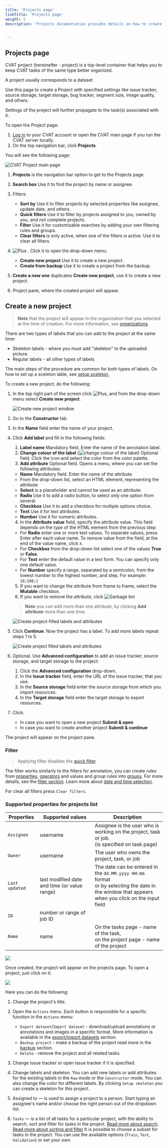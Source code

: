 ```yaml
---
title: 'Projects page'
linkTitle: 'Projects page'
weight: 1
description: 'Projects documentation provides details on how to create the CVAT project, load the CVAT project from a backup, and navigate through the project.'


---
```


## Projects page

CVAT project (hereinafter - project) is a top-level container that helps you to keep CVAT tasks of the same type better organized.

A project usually corresponds to a dataset.

Use this page to create a Project with specified settings like issue tracker, source storage, target storage, bug tracker, segment size, image quality, and others.

Settings of the project will further propagate to the task(s) associated with it.

To open the Project page:

1. [Log in](https://app.cvat.ai/) to your CVAT account or open the CVAT main page if you run the CVAT server locally.
2. On the top navigation bar, click **Projects**.

You will see the following page:


![CVAT Project main page](/images/cvat-project-main-page.png)



1. **Projects** is the navigation bar option to get to the Projects page.
2. **Search box** Use it to find the project by name or assignee.
3. Filters:
   - **Sort by** Use it to filter projects by selected properties like assignee, update date, and others.
   -  **Quick filters** Use it to filter by projects assigned to you, owned by you, and not complete projects.
   -  **Filter** Use it for customizable searches by adding your own filtering rules and groups.
   -  **Clear filters** is only active, when one of the filters is active. Use it to clear all filters.

4. ![Plus](/images/plus.png) . Click it to open the drop-down menu:

   - **Create new project** Use it to create a new project.
   - **Create from backup** Use it to create a project from the backup.
5. **Create a new one** duplicates **Create new project**, use it to create a new project.
6. Project pane, where the created project will appear.


## Create a new project



> **Note** that the project will appear in the organization that you selected at the time of creation.
> For more information, see [organizations](/docs/manual/advanced/organization/).

There are two types of labels that you can add to the project at the same time:

- Skeleton labels - where you must add "skeleton" to the uploaded picture.
- Regular labels - all other types of labels

The main steps of the procedure are common for both types of labels.
On how to set up a sceleton lable, see [setup sceleton](#setup-sceleton-extention),

To create a new project, do the following:

1. In the top right part of the screen click ![Plus](/images/plus.png), and from the drop-down menu select **Create new project**.

   ![Create new project window](/images/create_new_project.png)

2. Go to the **Constructor** tab.
3. In the **Name** field enter the name of your project.
4. Click **Add label** and fill in the following fields:
   1. **Label name** Mandatory field. Enter the name of the annotation label.
   2. **Change colour of the label** (![change colour of the label](/images/color-field.png)) Optional field. Click the icon and select the color from the color palette.
   3. **Add attribute** Optional field. Opens a menu, where you can set the following attributes:
   - **Name** Mandatory field. Enter the name of the attribute.
   - From the drop-down list, select an HTML element, representing the attribute:
   - **Select** is a placeholder and cannot be used as an attribute.
   - **Radio** Use it to add a radio button, to select only one option from several.
   - **Checkbox** Use it to add a checkbox for multiple options choice.
   - **Text** Use it for text attributes.
   - **Number** Use it for numeric attributes.

   4. In the **Attribute value** field, specify the attribute value. This field depends on the type of the HTML element from the previous step:

   - For **Radio** enter one or more text values. To separate values, press Enter after each value name. To remove value from the field, at the end of the value name, click `X`.
   - For **Checkbox** from the drop-down list select one of the values **True** or **False**.
   - For **Text** enter the default value in a text form. You can specify only one default value.
   - For **Number** specify a range, separated by a semicolon, from the lowest number to the highest number, and step.  For example: `10;100;2`

   5. If you want to change the attribute from frame to frame, select the **Mutable** checkbox.
   6. If you want to remove the attribute, click ![Garbage bin](/images/garbage-bin.png)

   > **Note** you can add more than one attribute, by clicking **Add attribute**  more than one time.

   ![Create project-filled labels and attributes](/images/create_new_project_01.png)

5. Click **Continue**. Now the project has a label. To add more labels repeat steps 1 to 5.

   ![Create project filled labels and attributes](/images/create_new_project_02.png)

6. Optional. Use **Advanced configuration** to add an issue tracker, source storage, and target storage to the project:

   1. Click the **Advanced configuration** drop-down.
   2. In the **Issue tracker** field, enter the URL of the issue tracker, that you use.
   3. In the **Source storage** field enter the source storage from which you import resources.
   4. In the **Target storage** field enter the target storage to export resources.
7. Click:
   - In case you want to open a new project **Submit & open**
   - In case you want to create another project **Submit & continue**

The project will appear on the project pane.



### Filter

> Applying filter disables the [quick filter][quick-filters].

The filter works similarly to the filters for annotation,
you can create rules from [properties](#supported-properties-for-projects-list),
[operators][operators] and values and group rules into [groups][groups].
For more details, see the [filter section][create-filter].
Learn more about [date and time selection][data-and-time].

For clear all filters press `Clear filters`.

### Supported properties for projects list

| Properties     | Supported values                             | Description                                 |
| -------------- | -------------------------------------------- | ------------------------------------------- |
| `Assignee`     | username                                     | Assignee is the user who is working on the project, task or job. <br>(is specified on task page) |
| `Owner`        | username                                     | The user who owns the project, task, or job |
| `Last updated` | last modified date and time (or value range) | The date can be entered in the `dd.MM.yyyy HH:mm` format <br>or by selecting the date in the window that appears <br>when you click on the input field |
| `ID`           | number or range of job ID                    |                                             |
| `Name`         | name                                         | On the tasks page - name of the task,<br> on the project page - name of the project |



![](/images/image191.jpg)

Once created, the project will appear on the projects page. To open a project, just click on it.

![](/images/image192_mapillary_vistas.jpg)

Here you can do the following:

1. Change the project's title.
1. Open the `Actions` menu. Each button is responsible for a specific function in the `Actions` menu:
   - `Export dataset`/`Import dataset` - download/upload annotations or annotations and images in a specific format.
     More information is available in the [export/import datasets](/docs/manual/advanced/export-import-datasets/)
     section.
   - `Backup project` - make a backup of the project read more in the [backup](/docs/manual/advanced/backup/) section.
   - `Delete` - remove the project and all related tasks.
1. Change issue tracker or open issue tracker if it is specified.
1. Change labels and skeleton.
   You can add new labels or add attributes for the existing labels in the `Raw` mode or the `Constructor` mode.
   You can also change the color for different labels.
   By clicking `Setup skeleton` you can create a skeleton for this project.

1. Assigned to — is used to assign a project to a person.
   Start typing an assignee's name and/or choose the right person out of the dropdown list.
1. `Tasks` — is a list of all tasks for a particular project, with the ability to search,
   sort and filter for tasks in the project.
   [Read more about search](/docs/manual/advanced/search/).
   [Read more about sorting and filter](/docs/manual/advanced/filter/#sort-and-filter-projects-tasks-and-jobs)
It is possible to choose a subset for tasks in the project. You can use the available options
(`Train`, `Test`, `Validation`) or set your own.

[create-filter]: /docs/manual/advanced/filter/#create-a-filter
[operators]: /docs/manual/advanced/filter/#supported-operators-for-properties
[groups]: /docs/manual/advanced/filter/#groups
[data-and-time]: /docs/manual/advanced/filter#date-and-time-selection
[sorting]: /docs/manual/advanced/filter/#sort-by
[quick-filters]: /docs/manual/advanced/filter/#quick-filters